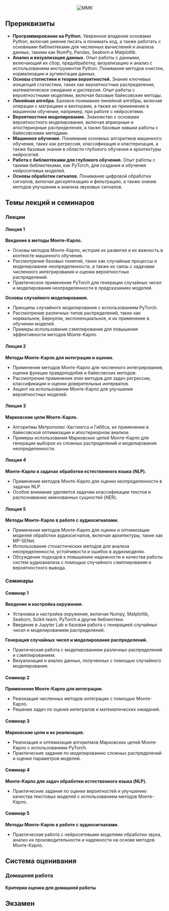 <p align="center">
  <img src="https://capsule-render.vercel.app/api?type=waving&height=170&color=gradient&text=Методы%20Монте-Карло%20и%20машинное%20обучение-nl-(магистратура)&section=header&reversal=false&textBg=false&fontAlign=50&fontSize=36&fontColor=FFFFFF&animation=scaleIn&fontAlignY=18" alt="ММК">
</p>

## Прериквизиты

- **Программирование на Python.** Уверенное владение основами Python, включая умение писать и понимать код, а также работать с основными библиотеками для численных вычислений и анализа данных, такими как NumPy, Pandas, Seaborn и Matplotlib.
- **Анализ и визуализация данных.** Опыт работы с данными, включающий их сбор, предобработку, визуализацию и анализ с использованием инструментов Python. Понимание методов очистки, нормализации и аугментации данных.
- **Основы статистики и теории вероятностей.** Знание ключевых концепций статистики, таких как вероятностные распределения, математическое ожидание и дисперсия. Опыт работы с вероятностными моделями, включая базовые байесовские методы.
- **Линейная алгебра.** Базовое понимание линейной алгебры, включая операции с матрицами и векторами, а также их применение в машинном обучении, например, при работе с нейросетями.
- **Вероятностное моделирование.** Знакомство с основами вероятностного моделирования, включая априорные и апостериорные распределения, а также базовые навыки работы с байесовскими методами.
- **Машинное обучение.** Понимание основных алгоритмов машинного обучения, таких как регрессия, классификация и кластеризация, а также базовые знания в области глубокого обучения и архитектуры нейросетей.
- **Работа с библиотеками для глубокого обучения.** Опыт работы с такими библиотеками, как PyTorch, для создания и обучения нейросетевых моделей.
- **Основы обработки сигналов.** Понимание цифровой обработки сигналов, включая дискретизацию и фильтрацию, а также знание методов улучшения и анализа звуковых сигналов.

## Темы лекций и семинаров

### Лекции

#### Лекция 1

**Введение в методы Монте-Карло.**
   - Основы методов Монте-Карло, история их развития и их важность в контексте машинного обучения.
   - Рассмотрение базовых понятий, таких как случайные процессы и моделирование неопределенности, а также их связь с задачами численного интегрирования и оценки вероятностных распределений.
   - Практическое применение PyTorch для генерации случайных чисел и моделирования неопределенности в предсказаниях моделей.

**Основы случайного моделирования.**
   - Принципы случайного моделирования с использованием PyTorch.
   - Рассмотрение различных типов распределений, таких как нормальное, Бернулли, экспоненциальное, и их применение в обучении моделей.
   - Примеры использования сэмплирования для повышения эффективности методов Монте-Карло.

#### Лекция 2

**Методы Монте-Карло для интеграции и оценки.**
   - Применение методов Монте-Карло для численного интегрирования, оценки функции правдоподобия и байесовских методов.
   - Рассмотрение применения этих методов для задач регрессии, классификации и оценки доверительных интервалов.
   - Акцент на использовании Монте-Карло для улучшения вероятностных моделей.

#### Лекция 3

**Марковские цепи Монте-Карло.**
   - Алгоритмы Метрополис-Хастингса и Гиббса, их применение в байесовской оптимизации и апостериорном анализе.
   - Примеры использования Марковских цепей Монте-Карло для генерации выборок из сложных распределений и моделирования неопределенности.

#### Лекция 4

**Монте-Карло в задачах обработки естественного языка (NLP).**
   - Применение методов Монте-Карло для оценки неопределенности в задачах NLP.
   - Особое внимание уделяется задачам классификации текстов и распознаванию именованных сущностей (NER).

#### Лекция 5

**Методы Монте-Карло в работе с аудиосигналами.**
   - Применение методов Монте-Карло для оценки и оптимизации моделей обработки аудиосигналов, включая архитектуры, такие как MP-SENet.
   - Использование стохастических методов для анализа неопределенности, устойчивости и ошибок в аудиомоделях.
   - Обсуждение подходов к повышению надежности и качества работы систем аудиоанализа с помощью случайного сэмплирования и вероятностного вывода.

### Семинары

#### Семинар 1

**Введение и настройка окружения.**
   - Установка и настройка окружения, включая Numpy, Matplotlib, Seaborn, Scikit-learn, PyTorch и другие библиотеки.
   - Введение в Jupyter Lab и базовая работа с генерацией случайных чисел и моделированием распределений.

**Генерация случайных чисел и моделирование распределений.**
   - Практическая работа с моделированием различных распределений и сэмплированием.
   - Визуализация и анализ данных, полученных с помощью случайного моделирования.

#### Семинар 2

**Применение Монте-Карло для интеграции.**
   - Реализация численных методов интеграции с помощью Монте-Карло.
   - Решение задач по оценке интегралов и математических ожиданий.

#### Семинар 3

**Марковские цепи и их реализация.**
   - Реализация и оптимизация алгоритмов Марковских цепей Монте-Карло с использованием PyTorch.
   - Практические задания по моделированию сложных распределений и оценке параметров моделей.

#### Семинар 4

**Монте-Карло для задач обработки естественного языка (NLP).**
   - Практические задания по оценке вероятностей и улучшению качества текстовых моделей с использованием методов Монте-Карло.

#### Семинар 5

**Методы Монте-Карло в работе с аудиосигналами.**
   - Практическая работа с нейросетевыми моделями обработки звука, анализ их производительности и надежности на основе методов Монте-Карло.

## Система оценивания


### Домашняя работа



#### Критерии оценки для домашней работы


## Экзамен

